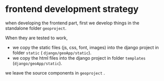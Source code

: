 # frontend development strategy

when developing the frontend part,
first we develop things in the standalone folder `geoproject`.

When they are tested to work, 
- we copy the static files (js, css, font, images) into the django project in folder `static` ( `django/geoApp/static`).
- we copy the html files into the django project in folder `templates` (`django/geoApp/static`).

we leave the source components in `geoproject` .